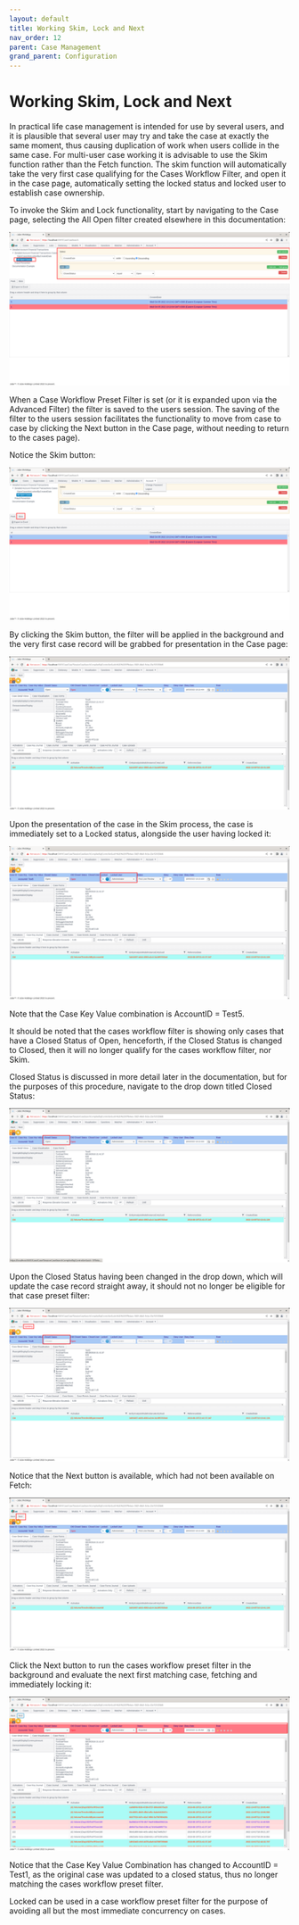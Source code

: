 ```yaml
---
layout: default
title: Working Skim, Lock and Next
nav_order: 12
parent: Case Management
grand_parent: Configuration
---
```


# Working Skim, Lock and Next
In practical life case management is intended for use by several users, and it is plausible that several user may try and take the case at exactly the same moment,  thus causing duplication of work when users collide in the same case. For multi-user case working it is advisable to use the Skim function rather than the Fetch function.  The skim function will automatically take the very first case qualifying for the Cases Workflow Filter, and open it in the case page, automatically setting the locked status and locked user to establish case ownership.

To invoke the Skim and Lock functionality,  start by navigating to the Case page, selecting the All Open filter created elsewhere in this documentation:

![Image](CaseFilterAndReturnValues.png)

When a Case Workflow Preset Filter is set (or it is expanded upon via the Advanced Filter) the filter is saved to the users session.  The saving of the filter to the users session facilitates the functionality to move from case to case by clicking the Next button in the Case page, without needing to return to the cases page).

Notice the Skim button:

![Image](LocationOfSkimButton.png)

By clicking the Skim button, the filter will be applied in the background and the very first case record will be grabbed for presentation in the Case page:

![Image](SkimmedCase.png)

Upon the presentation of the case in the Skim process, the case is immediately set to a Locked status, alongside the user having locked it:

![Image](LockedToAUserCase.png)

Note that the Case Key Value combination is AccountID = Test5.

It should be noted that the cases workflow filter is showing only cases that have a Closed Status of Open, henceforth, if the Closed Status is changed to Closed,  then it will no longer qualify for the cases workflow filter, nor Skim.

Closed Status is discussed in more detail later in the documentation, but for the purposes of this procedure, navigate to the drop down titled Closed Status:

![Image](LocationOfClosedStatus.png)

Upon the Closed Status having been changed in the drop down, which will update the case record straight away,  it should not no longer be eligible for that case preset filter:

![Image](UpdatingCaseToClosed.png)

Notice that the Next button is available,  which had not been available on Fetch:

![Image](LocationOfNextButtonInCase.png)

Click the Next button to run the cases workflow preset filter in the background and evaluate the next first matching case, fetching and immediately locking it:

![Image](NewCaseSkimmed.png)

Notice that the Case Key Value Combination has changed to AccountID = Test1,  as the original case was updated to a closed status, thus no longer matching the cases workflow preset filter.

Locked can be used in a case workflow preset filter for the purpose of avoiding all but the most immediate concurrency on cases.